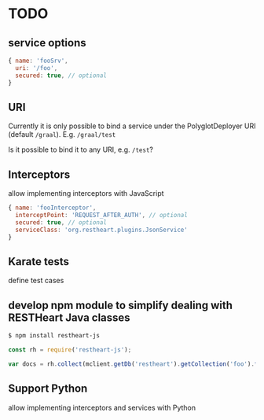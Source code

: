 # TODO

## service options

```javascript
{ name: 'fooSrv',
  uri: '/foo',
  secured: true, // optional
}
```

## URI

Currently it is only possible to bind a service under the PolyglotDeployer URI (default `/graal`). E.g. `/graal/test`

Is it possible to bind it to any URI, e.g. `/test`?

## Interceptors

allow implementing interceptors with JavaScript

```javascript
{ name: 'fooInterceptor',
  interceptPoint: 'REQUEST_AFTER_AUTH', // optional
  secured: true, // optional
  serviceClass: 'org.restheart.plugins.JsonService'
}
```

## Karate tests

define test cases

## develop npm module to simplify dealing with RESTHeart Java classes

```bash
$ npm install restheart-js
```

```javascript
const rh = require('restheart-js');

var docs = rh.collect(mclient.getDb('restheart').getCollection('foo').find());
```

## Support Python

allow implementing interceptors and services with Python